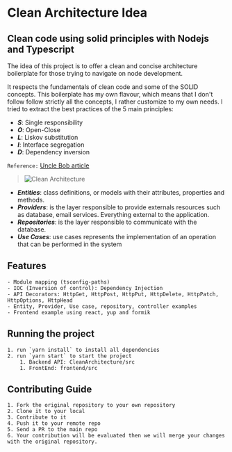 # Clean Architecture Idea

## Clean code using solid principles with Nodejs and Typescript

The idea of this project is to offer a clean and concise architecture boilerplate for those trying to navigate on node development.

It respects the fundamentals of clean code and some of the SOLID concepts. This boilerplate has my own flavour, which means that I don't follow follow strictly all the concepts, I rather customize to my own needs. I tried to extract the best practices of the 5 main principles:

- **_S_**: Single responsibility
- **_O_**: Open-Close
- **_L_**: Liskov substitution
- **_I_**: Interface segregation
- **_D_**: Dependency inversion

`Reference:` [Uncle Bob article](http://butunclebob.com/ArticleS.UncleBob.PrinciplesOfOod)

> ![Clean Architecture](https://github.com/rsaz/cleanArchitecture01/blob/main/media/CleanArchitecture.jpg)

- **_Entities_**: class definitions, or models with their attributes, properties and methods.
- **_Providers_**: is the layer responsible to provide externals resources such as database, email services. Everything external to the application.
- **_Repositories_**: is the layer responsible to communicate with the database.
- **_Use Cases_**: use cases represents the implementation of an operation that can be performed in the system

## Features

```
- Module mapping (tsconfig-paths)
- IOC (Inversion of control): Dependency Injection
- API Decorators: HttpGet, HttpPost, HttpPut, HttpDelete, HttpPatch, HttpOptions, HttpHead
- Entity, Provider, Use case, repository, controller examples
- Frontend example using react, yup and formik
```

## Running the project

```
1. run `yarn install` to install all dependencies
2. run `yarn start` to start the project
    1. Backend API: CleanArchitecture/src
    1. FrontEnd: frontend/src
```

## Contributing Guide

```
1. Fork the original repository to your own repository
2. Clone it to your local
3. Contribute to it
4. Push it to your remote repo
5. Send a PR to the main repo
6. Your contribution will be evaluated then we will merge your changes with the original repository.
```
